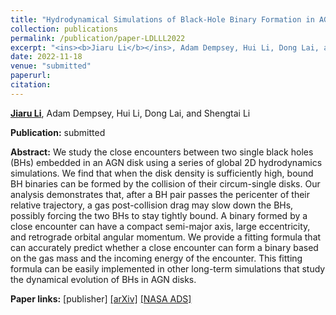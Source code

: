 ```yaml
---
title: "Hydrodynamical Simulations of Black-Hole Binary Formation in AGN Disks"
collection: publications
permalink: /publication/paper-LDLLL2022
excerpt: "<ins><b>Jiaru Li</b></ins>, Adam Dempsey, Hui Li, Dong Lai, and Shengtai Li, <i>submitted</i>"
date: 2022-11-18
venue: "submitted"
paperurl: 
citation:
---
```


<ins><b>Jiaru Li</b></ins>, Adam Dempsey, Hui Li, Dong Lai, and Shengtai Li

<b>Publication:</b>  submitted

<b>Abstract:</b> We study the close encounters between two single black holes (BHs) embedded in an AGN disk using a series of global 2D hydrodynamics simulations. We find that when the disk density is sufficiently high, bound BH binaries can be formed by the collision of their circum-single disks. Our analysis demonstrates that, after a BH pair passes the pericenter of their relative trajectory, a gas post-collision drag may slow down the BHs, possibly forcing the two BHs to stay tightly bound. A binary formed by a close encounter can have a compact semi-major axis, large eccentricity, and retrograde orbital angular momentum. We provide a fitting formula that can accurately predict whether a close encounter can form a binary based on the gas mass and the incoming energy of the encounter. This fitting formula can be easily implemented in other long-term simulations that study the dynamical evolution of BHs in AGN disks.

<b>Paper links:</b>  [publisher]  [[arXiv]](https://arxiv.org/abs/2211.10357)  [[NASA ADS]](https://ui.adsabs.harvard.edu/abs/2022arXiv221110357L/abstract)

